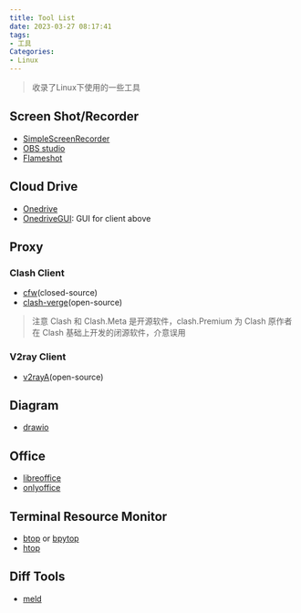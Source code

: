 ```yaml
---
title: Tool List
date: 2023-03-27 08:17:41
tags: 
- 工具
Categories: 
- Linux
---
```

>收录了Linux下使用的一些工具

## Screen Shot/Recorder

- [SimpleScreenRecorder](https://www.maartenbaert.be/simplescreenrecorder/)
- [OBS studio](https://obsproject.com/)
- [Flameshot](https://flameshot.org/)

## Cloud Drive

- [Onedrive](https://github.com/abraunegg/onedrive/tree/master)
- [OnedriveGUI](https://github.com/bpozdena/OneDriveGUI): GUI for client above

## Proxy

### Clash Client

- [cfw](https://github.com/Fndroid/clash_for_windows_pkg)(closed-source)
- [clash-verge]( https://github.com/zzzgydi/clash-verge )(open-source)

>注意 Clash 和 Clash.Meta 是开源软件，clash.Premium 为 Clash 原作者在 Clash 基础上开发的闭源软件，介意误用

### V2ray Client

- [v2rayA]( https://github.com/v2rayA/v2rayA )(open-source)

## Diagram

- [drawio](https://app.diagrams.net/)

## Office

- [libreoffice](https://github.com/LibreOffice/core)
- [onlyoffice](https://github.com/ONLYOFFICE/DesktopEditors)

## Terminal Resource Monitor

- [btop](https://github.com/aristocratos/btop) or [bpytop](https://github.com/aristocratos/bpytop)
- [htop](https://github.com/htop-dev/htop)

## Diff Tools

- [meld](https://gitlab.gnome.org/GNOME/meld)

